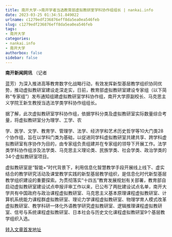 ```yaml
---
title: 南开大学->南开学者当选教育部虚拟教研室学科协作组组长 | nankai.info
date: 2023-03-25 01:34:51.849022
urlname: c1279edf236876eff8da5ea0ea546feb
slug: c1279edf236876eff8da5ea0ea546feb
tags: 
- 南开大学
categories:
- nankai.info
- 南开大学
authorbox: false
sidebar: false
---
```

**南开新闻网讯** （记者

蓝芳）为深入推进高等教育数字化战略行动，有效发挥新型基层教学组织协同优势，推动虚拟教研室建设走深走实，日前，教育部虚拟教研室建设专家组（以下简称“专家组”）发布通知组建虚拟教研室学科协作组，南开大学原副校长、马克思主义学院王新生教授当选法学类学科协作组组长。

据了解，此次虚拟教研室学科协作组，依据学科分类及虚拟教研室实际数量综合考量，将虚拟教研室分为理学、工学、农
<!--more-->
学、医学、文学、教育学、管理学、法学、经济学和艺术历史哲学等10大门类28个协作组，旨在以学科门类为基础，以促进同学科虚拟教研室共建共享、跨学科虚拟教研室有序协作为目的，由专家组负责组建并在专家组的领导下开展工作。法学类学科协作组涉及法学类、马克思主义理论类、民族学类、社会学类、政治学类的34个虚拟教研室项目。

虚拟教研室是“智能+”时代背景下，利用信息化智慧教学手段开展线上线下、虚实结合的教学研究活动及课堂教学实践的新型基层教学组织，是信息化时代新型基层教学组织建设的重要探索。为贯彻落实“十四五”教育发展规划有关部署，教育部自启动虚拟教研室建设试点申报评审工作以来，已公布了两批建设试点名单，南开大学共有中国政府与政治课程虚拟教研室、马克思主义基本原理课程虚拟教研室、计算机系统能力课程群虚拟教研室、理论力学课程虚拟教研室、物理学育人模式改革虚拟教研室、教学科研一体化外语教学研究虚拟教研室、逻辑推理课程虚拟教研室、信号与系统课程虚拟教研室、日本社会与历史文化课程虚拟教研室9个基层教学组织入选。



[转入文章首发地址](http://news.nankai.edu.cn/ywsd/system/2023/03/23/030055025.shtml)
